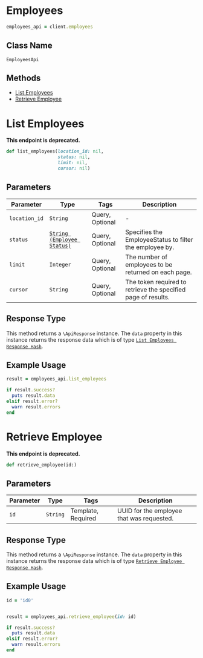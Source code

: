# Employees

```ruby
employees_api = client.employees
```

## Class Name

`EmployeesApi`

## Methods

* [List Employees](../../doc/api/employees.md#list-employees)
* [Retrieve Employee](../../doc/api/employees.md#retrieve-employee)


# List Employees

**This endpoint is deprecated.**

```ruby
def list_employees(location_id: nil,
                   status: nil,
                   limit: nil,
                   cursor: nil)
```

## Parameters

| Parameter | Type | Tags | Description |
|  --- | --- | --- | --- |
| `location_id` | `String` | Query, Optional | - |
| `status` | [`String (Employee Status)`](../../doc/models/employee-status.md) | Query, Optional | Specifies the EmployeeStatus to filter the employee by. |
| `limit` | `Integer` | Query, Optional | The number of employees to be returned on each page. |
| `cursor` | `String` | Query, Optional | The token required to retrieve the specified page of results. |

## Response Type

This method returns a `\ApiResponse` instance. The `data` property in this instance returns the response data which is of type [`List Employees Response Hash`](../../doc/models/list-employees-response.md).

## Example Usage

```ruby
result = employees_api.list_employees

if result.success?
  puts result.data
elsif result.error?
  warn result.errors
end
```


# Retrieve Employee

**This endpoint is deprecated.**

```ruby
def retrieve_employee(id:)
```

## Parameters

| Parameter | Type | Tags | Description |
|  --- | --- | --- | --- |
| `id` | `String` | Template, Required | UUID for the employee that was requested. |

## Response Type

This method returns a `\ApiResponse` instance. The `data` property in this instance returns the response data which is of type [`Retrieve Employee Response Hash`](../../doc/models/retrieve-employee-response.md).

## Example Usage

```ruby
id = 'id0'


result = employees_api.retrieve_employee(id: id)

if result.success?
  puts result.data
elsif result.error?
  warn result.errors
end
```

